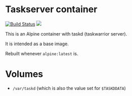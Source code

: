 # Taskserver container

[![Build Status](https://travis-ci.org/coaxial/docker-taskserver.svg?branch=master)](https://travis-ci.org/coaxial/docker-taskserver) [![](https://images.microbadger.com/badges/image/coaxial/taskserver.svg)](https://microbadger.com/images/coaxial/taskserver "Get your own image badge on microbadger.com")

This is an Alpine container with taskd (taskwarrior server).

It is intended as a base image.

Rebuilt whenever `alpine:latest` is.

# Volumes

- `/var/taskd` (which is also the value set for `$TASKDDATA`)
